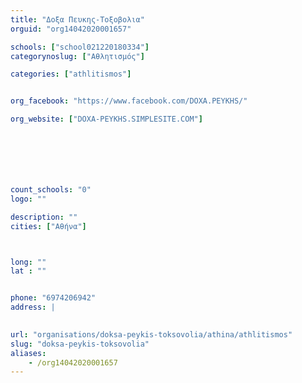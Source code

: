 ```yaml
---
title: "Δοξα Πευκης-Τοξοβολια"
orguid: "org14042020001657"

schools: ["school021220180334"]
categorynoslug: ["Αθλητισμός"]

categories: ["athlitismos"]


org_facebook: "https://www.facebook.com/DOXA.PEYKHS/"

org_website: ["DOXA-PEYKHS.SIMPLESITE.COM"]







count_schools: "0"
logo: ""

description: ""
cities: ["Αθήνα"]



long: ""
lat : ""


phone: "6974206942"
address: |
    

url: "organisations/doksa-peykis-toksovolia/athina/athlitismos"
slug: "doksa-peykis-toksovolia"
aliases:
    - /org14042020001657
---
```




